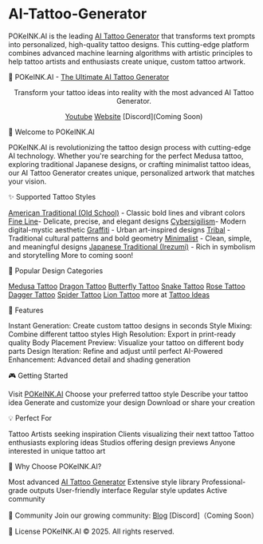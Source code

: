# AI-Tattoo-Generator
POKeINK.AI is the leading [AI Tattoo Generator](https://www.pokeink.ai/) that transforms text prompts into personalized, high-quality tattoo designs. This cutting-edge platform combines advanced machine learning algorithms with artistic principles to help tattoo artists and enthusiasts create unique, custom tattoo artwork. 

🎨 POKeINK.AI - [The Ultimate AI Tattoo Generator](https://www.pokeink.ai) 
<div align="center">

Transform your tattoo ideas into reality with the most advanced AI Tattoo Generator.

[Youtube](https://www.youtube.com/@POKeINK)
[Website](https://pokeink.ai)
[Discord](Coming Soon)

</div>

🚀 Welcome to POKeINK.AI

POKeINK.AI is revolutionizing the tattoo design process with cutting-edge AI technology. Whether you're searching for the perfect Medusa tattoo, exploring traditional Japanese designs, or crafting minimalist tattoo ideas, our AI Tattoo Generator creates unique, personalized artwork that matches your vision.

✨ Supported Tattoo Styles

[American Traditional (Old School)](https://www.pokeink.ai/tattoo-ideas/american-traditional-tattoo) - Classic bold lines and vibrant colors
[Fine Line](https://www.pokeink.ai/tattoo-ideas/fine-line-tattoo)- Delicate, precise, and elegant designs
[Cybersigilism](https://www.pokeink.ai/tattoo-ideas/cybersigilism-tattoo)- Modern digital-mystic aesthetic
[Graffiti](https://www.pokeink.ai/tattoo-ideas/graffiti-tattoo) - Urban art-inspired designs
[Tribal](https://www.pokeink.ai/tattoo-ideas/tribal-tattoo) - Traditional cultural patterns and bold geometry
[Minimalist](https://www.pokeink.ai/tattoo-ideas/minimalist-tattoo) - Clean, simple, and meaningful designs
[Japanese Traditional (Irezumi)](https://www.pokeink.ai/tattoo-ideas/japanese-tattoo) - Rich in symbolism and storytelling
More to coming soon!

🎯 Popular Design Categories

[Medusa Tattoo](https://www.pokeink.ai/tattoo-ideas/medusa-tattoo) 
[Dragon Tattoo](https://www.pokeink.ai/tattoo-ideas/dragon-tattoo)
[Butterfly Tattoo](https://www.pokeink.ai/tattoo-ideas/butterfly-tattoo)
[Snake Tattoo](https://www.pokeink.ai/tattoo-ideas/snake-tattoo)
[Rose Tattoo](https://www.pokeink.ai/tattoo-ideas/rose-tattoo)
[Dagger Tattoo](https://www.pokeink.ai/tattoo-ideas/dagger-tattoo)
[Spider Tattoo](https://www.pokeink.ai/tattoo-ideas/spider-tattoo)
[Lion Tattoo](https://www.pokeink.ai/tattoo-ideas/lion-tattoo)
more at [Tattoo Ideas](https://www.pokeink.ai/tattoo-ideas/)


💫 Features

Instant Generation: Create custom tattoo designs in seconds
Style Mixing: Combine different tattoo styles
High Resolution: Export in print-ready quality
Body Placement Preview: Visualize your tattoo on different body parts
Design Iteration: Refine and adjust until perfect
AI-Powered Enhancement: Advanced detail and shading generation

🎮 Getting Started

Visit [POKeINK.AI](https://www.pokeink.ai/)
Choose your preferred tattoo style
Describe your tattoo idea
Generate and customize your design
Download or share your creation

💡 Perfect For

Tattoo Artists seeking inspiration
Clients visualizing their next tattoo
Tattoo enthusiasts exploring ideas
Studios offering design previews
Anyone interested in unique tattoo art

🌟 Why Choose POKeINK.AI?

Most advanced [AI Tattoo Generator](https://www.pokeink.ai/blog/ai-tattoo-generator)
Extensive style library
Professional-grade outputs
User-friendly interface
Regular style updates
Active community

🤝 Community
Join our growing community:
[Blog](https://www.pokeink.ai/blog/)
[Discord]（Coming Soon）

📝 License
POKeINK.AI © 2025. All rights reserved.
